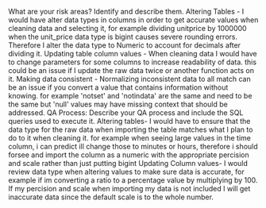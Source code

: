 What are your risk areas? Identify and describe them.
Altering Tables - I would have alter data types in columns in order to get accurate values when cleaning data and selecting it, for example dividing unitprice by 1000000 when the unit_price data type is bigint causes severe rounding errors. Therefore I alter the data type to Numeric to account for decimals after dividing it. 
Updating table column values - When cleaning data I would have to change parameters for some columns to increase readability of data. this could be an issue if I update the raw data twice or another function acts on it. 
Making data consistent - Normalizing inconsistent data to all match can be an issue if you convert a value that contains information without knowing. for example 'notset' and 'notindata' are the same and need to be the same but 'null' values may have missing context that should be addressed.
QA Process:
Describe your QA process and include the SQL queries used to execute it.
Altering tables- I would have to ensure that the data type for the raw data when importing the table matches what I plan to do to it when cleaning it. for example when seeing large values in the time column, i can predict ill change those to minutes or hours, therefore i should forsee and import the column as a numeric with the appropriate percision and scale rather than just putting bigint 
Updating Column values- I would review data type when altering values to make sure data is accurate, for example if im converting a ratio to a percentage value by multiplying by 100. If my percision and scale when importing my data  is not included I will get inaccurate data since the default scale is to the whole number. 
